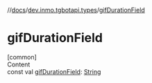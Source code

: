 //[docs](../../index.md)/[dev.inmo.tgbotapi.types](index.md)/[gifDurationField](gif-duration-field.md)



# gifDurationField  
[common]  
Content  
const val [gifDurationField](gif-duration-field.md): [String](https://kotlinlang.org/api/latest/jvm/stdlib/kotlin/-string/index.html)  



